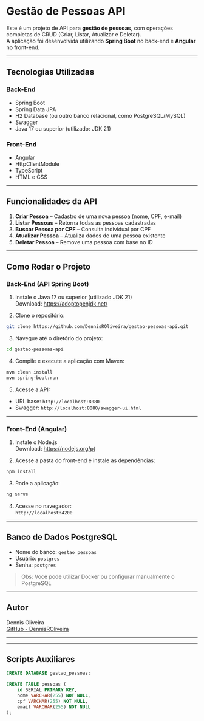# Gestão de Pessoas API

Este é um projeto de API para **gestão de pessoas**, com operações completas de CRUD (Criar, Listar, Atualizar e Deletar).  
A aplicação foi desenvolvida utilizando **Spring Boot** no back-end e **Angular** no front-end.

---

## Tecnologias Utilizadas

### Back-End
- Spring Boot
- Spring Data JPA
- H2 Database (ou outro banco relacional, como PostgreSQL/MySQL)
- Swagger
- Java 17 ou superior (utilizado: JDK 21)

### Front-End
- Angular
- HttpClientModule
- TypeScript
- HTML e CSS

---

## Funcionalidades da API

1. **Criar Pessoa** – Cadastro de uma nova pessoa (nome, CPF, e-mail)
2. **Listar Pessoas** – Retorna todas as pessoas cadastradas
3. **Buscar Pessoa por CPF** – Consulta individual por CPF
4. **Atualizar Pessoa** – Atualiza dados de uma pessoa existente
5. **Deletar Pessoa** – Remove uma pessoa com base no ID

---

## Como Rodar o Projeto

### Back-End (API Spring Boot)

1. Instale o Java 17 ou superior (utilizado JDK 21)  
   Download: https://adoptopenjdk.net/

2. Clone o repositório:
```bash
git clone https://github.com/DennisROliveira/gestao-pessoas-api.git
```

3. Navegue até o diretório do projeto:
```bash
cd gestao-pessoas-api
```

4. Compile e execute a aplicação com Maven:
```bash
mvn clean install
mvn spring-boot:run
```

5. Acesse a API:
- URL base: `http://localhost:8080`
- Swagger: `http://localhost:8080/swagger-ui.html`

---

### Front-End (Angular)

1. Instale o Node.js  
   Download: https://nodejs.org/pt

2. Acesse a pasta do front-end e instale as dependências:
```bash
npm install
```

3. Rode a aplicação:
```bash
ng serve
```

4. Acesse no navegador:  
   `http://localhost:4200`

---

## Banco de Dados PostgreSQL

- Nome do banco: `gestao_pessoas`
- Usuário: `postgres`
- Senha: `postgres`

> Obs: Você pode utilizar Docker ou configurar manualmente o PostgreSQL

---

## Autor

Dennis Oliveira  
[GitHub - DennisROliveira](https://github.com/DennisROliveira)

---

---

## Scripts Auxiliares

```sql
CREATE DATABASE gestao_pessoas;

CREATE TABLE pessoas (
    id SERIAL PRIMARY KEY,
    nome VARCHAR(255) NOT NULL,
    cpf VARCHAR(255) NOT NULL,
    email VARCHAR(255) NOT NULL
);
```
